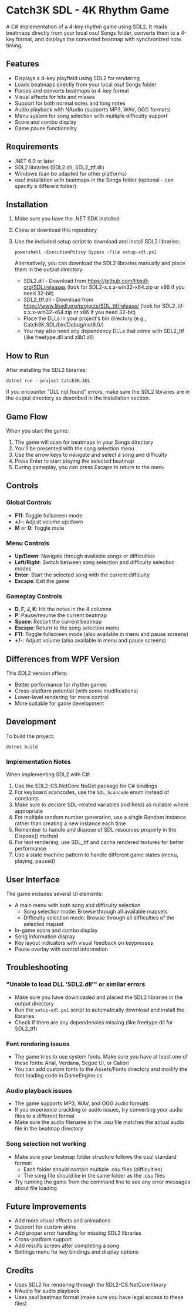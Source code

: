 # Catch3K SDL - 4K Rhythm Game

A C# implementation of a 4-key rhythm game using SDL2. It reads beatmaps directly from your local osu! Songs folder, converts them to a 4-key format, and displays the converted beatmap with synchronized note timing.

## Features

- Displays a 4-key playfield using SDL2 for rendering
- Loads beatmaps directly from your local osu! Songs folder
- Parses and converts beatmaps to 4-key format
- Visual effects for hits and misses
- Support for both normal notes and long notes
- Audio playback with NAudio (supports MP3, WAV, OGG formats)
- Menu system for song selection with multiple difficulty support
- Score and combo display
- Game pause functionality

## Requirements

- .NET 6.0 or later
- SDL2 libraries (SDL2.dll, SDL2_ttf.dll)
- Windows (can be adapted for other platforms)
- osu! installation with beatmaps in the Songs folder (optional - can specify a different folder)

## Installation

1. Make sure you have the .NET SDK installed
2. Clone or download this repository
3. Use the included setup script to download and install SDL2 libraries:
   ```
   powershell -ExecutionPolicy Bypass -File setup-sdl.ps1
   ```
   
   Alternatively, you can download the SDL2 libraries manually and place them in the output directory:
   - SDL2.dll - Download from https://github.com/libsdl-org/SDL/releases (look for SDL2-x.x.x-win32-x64.zip or x86 if you need 32-bit)
   - SDL2_ttf.dll - Download from https://www.libsdl.org/projects/SDL_ttf/release/ (look for SDL2_ttf-x.x.x-win32-x64.zip or x86 if you need 32-bit)
   - Place the DLLs in your project's bin directory (e.g., Catch3K.SDL/bin/Debug/net6.0/)
   - You may also need any dependency DLLs that come with SDL2_ttf (like freetype.dll and zlib1.dll)

## How to Run

After installing the SDL2 libraries:

```
dotnet run --project Catch3K.SDL
```

If you encounter "DLL not found" errors, make sure the SDL2 libraries are in the output directory as described in the Installation section.

## Game Flow

When you start the game:
1. The game will scan for beatmaps in your Songs directory
2. You'll be presented with the song selection menu
3. Use the arrow keys to navigate and select a song and difficulty
4. Press Enter to start playing the selected beatmap
5. During gameplay, you can press Escape to return to the menu

## Controls

### Global Controls
- **F11**: Toggle fullscreen mode
- **+/-**: Adjust volume up/down
- **M** or **0**: Toggle mute

### Menu Controls
- **Up/Down**: Navigate through available songs or difficulties
- **Left/Right**: Switch between song selection and difficulty selection modes
- **Enter**: Start the selected song with the current difficulty
- **Escape**: Exit the game

### Gameplay Controls
- **D, F, J, K**: Hit the notes in the 4 columns
- **P**: Pause/resume the current beatmap
- **Space**: Restart the current beatmap
- **Escape**: Return to the song selection menu
- **F11**: Toggle fullscreen mode (also available in menu and pause screens)
- **+/-**: Adjust volume (also available in menu and pause screens)

## Differences from WPF Version

This SDL2 version offers:
- Better performance for rhythm games
- Cross-platform potential (with some modifications)
- Lower-level rendering for more control
- More suitable for game development

## Development

To build the project:

```
dotnet build
```

### Implementation Notes

When implementing SDL2 with C#:
1. Use the SDL2-CS.NetCore NuGet package for C# bindings
2. For keyboard scancodes, use the `SDL_Scancode` enum instead of constants
3. Make sure to declare SDL-related variables and fields as nullable where appropriate
4. For multiple random number generation, use a single Random instance rather than creating a new instance each time
5. Remember to handle and dispose of SDL resources properly in the Dispose() method
6. For text rendering, use SDL_ttf and cache rendered textures for better performance
7. Use a state machine pattern to handle different game states (menu, playing, paused)

## User Interface

The game includes several UI elements:
- A main menu with both song and difficulty selection
  - Song selection mode: Browse through all available mapsets
  - Difficulty selection mode: Browse through all difficulties of the selected mapset
- In-game score and combo display
- Song information display
- Key layout indicators with visual feedback on keypresses
- Pause overlay with control information

## Troubleshooting

### "Unable to load DLL 'SDL2.dll'" or similar errors
- Make sure you have downloaded and placed the SDL2 libraries in the output directory 
- Run the `setup-sdl.ps1` script to automatically download and install the libraries
- Check if there are any dependencies missing (like freetype.dll for SDL2_ttf)

### Font rendering issues
- The game tries to use system fonts. Make sure you have at least one of these fonts: Arial, Verdana, Segoe UI, or Calibri
- You can add custom fonts to the Assets/Fonts directory and modify the font loading code in GameEngine.cs

### Audio playback issues
- The game supports MP3, WAV, and OGG audio formats
- If you experience crackling or audio issues, try converting your audio files to a different format
- Make sure the audio filename in the .osu file matches the actual audio file in the beatmap directory

### Song selection not working
- Make sure your beatmap folder structure follows the osu! standard format:
  - Each folder should contain multiple .osu files (difficulties)
  - The song file should be in the same folder as the .osu files
- Try running the game from the command line to see any error messages about file loading

## Future Improvements

- Add more visual effects and animations
- Support for custom skins
- Add proper error handling for missing SDL2 libraries
- Cross-platform support
- Add results screen after completing a song
- Settings menu for key bindings and display options

## Credits

- Uses SDL2 for rendering through the SDL2-CS.NetCore library
- NAudio for audio playback
- Uses osu! beatmap format (make sure you have legal access to these files) 